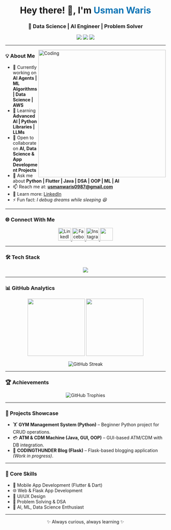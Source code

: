 <!-- Banner / Intro -->
<h1 align="center">Hey there! 👋, I'm <span style="color:#0e75b6;">Usman Waris</span></h1>
<h3 align="center">🚀 Data Science | AI Engineer | Problem Solver</h3>

<p align="center">
  <img src="https://img.shields.io/badge/AI%20Engineer-%F0%9F%A4%96-blue?style=for-the-badge" />
  <img src="https://img.shields.io/badge/Data%20Science-%F0%9F%93%88-orange?style=for-the-badge" />
  <img src="https://img.shields.io/badge/Open%20Source-%E2%9C%A8-brightgreen?style=for-the-badge" />
</p>

---

<img align="right" alt="Coding" width="400" src="https://cdn.pixabay.com/photo/2024/12/03/08/08/ai-generated-9241538_1280.jpg?w=360">

### 💡 About Me  
- 🔭 Currently working on **AI Agents | ML Algorithms | Data Science | AWS**  
- 🌱 Learning **Advanced AI | Python Libraries | LLMs**  
- 🤝 Open to collaborate on **AI, Data Science & App Development Projects**  
- 💬 Ask me about **Python | Flutter | Java | DSA | OOP | ML | AI**  
- 📫 Reach me at: **usmanwaris0987@gmail.com**  
- 📄 Learn more: [LinkedIn](https://www.linkedin.com/in/usman-waris-46a77b1b5/)  
- ⚡ Fun fact: *I debug dreams while sleeping 😆*  

---

### 🌐 Connect With Me  
<p align="center">
  <a href="https://linkedin.com/in/usmanwaris" target="_blank">
    <img src="https://skillicons.dev/icons?i=linkedin" alt="LinkedIn" height="40" />
  </a>
  <a href="https://fb.com/usmanwaris" target="_blank">
    <img src="https://skillicons.dev/icons?i=facebook" alt="Facebook" height="40" />
  </a>
  <a href="https://instagram.com/iam_usmanwaris" target="_blank">
    <img src="https://skillicons.dev/icons?i=instagram" alt="Instagram" height="40" />
  </a>
  <a href="https://www.hackerearth.com/usmanwaris0987" target="_blank">
    <img src="https://img.icons8.com/external-tal-revivo-color-tal-revivo/48/null/external-hackerearth-a-software-company-that-provides-innovation-management-and-recruitment-solutions-logo-color-tal-revivo.png" height="40"/>
  </a>
</p>

---
### 🛠️ Tech Stack  
<p align="center">
  <img src="https://skillicons.dev/icons?i=python,c,cpp,java,mysql,flutter,dart,html,css,js,flask,git,github,aws" />
</p>


---


### 📊 GitHub Analytics  
<p align="center">
  <img src="https://github-readme-stats.vercel.app/api?username=usmancynosure&show_icons=true&theme=radical" height="180"/>
  <img src="https://github-readme-stats.vercel.app/api/top-langs/?username=usmancynosure&layout=compact&theme=radical" height="180"/>
</p>
<p align="center">
  <img align="center" src="https://github-readme-streak-stats.herokuapp.com/?user=usmancynosure&" alt="GitHub Streak" />
</p>

---

### 🏆 Achievements  
<p align="center">
  <img src="https://github-profile-trophy.vercel.app/?username=usmancynosure&theme=onedark&row=1&column=6" alt="GitHub Trophies"/>
</p>

---

### 🚀 Projects Showcase  
- 🏋 **GYM Management System (Python)** – Beginner Python project for CRUD operations.  
- 💳 **ATM & CDM Machine (Java, GUI, OOP)** – GUI-based ATM/CDM with DB integration.  
- 📝 **CODINGTHUNDER Blog (Flask)** – Flask-based blogging application *(Work in progress)*.  

---

### 🧠 Core Skills  
- 📱 Mobile App Development (Flutter & Dart)  
- 🌐 Web & Flask App Development  
- 🎨 UI/UX Design  
- 🧩 Problem Solving & DSA  
- 🤖 AI, ML, Data Science Enthusiast  

---

<p align="center">✨ Always curious, always learning ✨</p>
